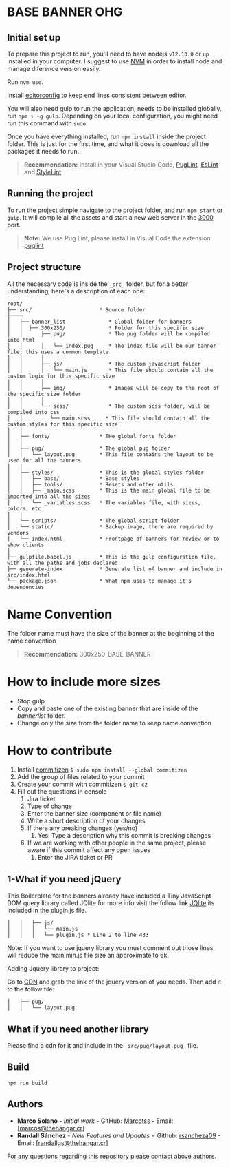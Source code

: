 # BASE BANNER OHG

## Initial set up
To prepare this project to run, you'll need to have nodejs `v12.13.0` or `up` installed in your computer.
I suggest to use [NVM](https://github.com/creationix/nvm)  in order to install node and manage diference version easily.

Run `nvm use`.

Install [editorconfig](http://editorconfig.org/) to keep end lines consistent between editor.

You will also need gulp to run the application, needs to be installed globally. run `npm i -g gulp`. Depending on your local configuration, you might need run this command with `sudo`.

Once you have everything installed, run `npm install` inside the project folder. This is just for the first time, and what it does is download all the packages it needs to run.

> **Recommendation:** Install in your Visual Studio Code, [PugLint](https://github.com/mrmlnc/vscode-puglint), [EsLint](https://github.com/Microsoft/vscode-eslint) and [StyleLint](https://github.com/stylelint/vscode-stylelint)

## Running the project

To run the project simple navigate to the project folder, and run `npm start` or `gulp`. It will compile all the assets and start a new web server in the [3000](http://localhost:3000/) port.

> **Note:** We use Pug Lint, please install in Visual Code the extension [puglint](https://marketplace.visualstudio.com/items?itemName=mrmlnc.vscode-puglint)

## Project structure
All the necessary code is inside the `_src_` folder, but for a better understanding, here's a description of each one:

```
root/
├── src/                      * Source folder
├────
│   ├── banner_list              * Global folder for banners
│   │  ├── 300x250/              * Folder for this specific size
│   │      ├── pug/              * The pug folder will be compiled into html
│   │      │   └── index.pug     * The index file will be our banner file, this uses a common template
│   │      │
│   │      ├── js/               * The custom javascript folder
│   │      │   └── main.js       * This file should contain all the custom logic for this specific size
│   │      │
│   │      ├── img/              * Images will be copy to the root of the specific size folder
│   │      │
│   │      └── scss/             * The custom scss folder, will be compiled into css
│   │         └── main.scss     * This file should contain all the custom styles for this specific size
│   │
│   ├── fonts/                * THe global fonts folder
│   │
│   ├── pug/                  * The global pug folder
│   │   └── layout.pug        * This file contains the layout to be used for all the banners
│   │
│   ├── styles/               * This is the global styles folder
│   │   ├── base/             * Base styles
│   │   ├── tools/            * Resets and other utils
│   │   ├── _main.scss        * This is the main global file to be imported into all the sizes
│   │   └── _variables.scss   * The variables file, with sizes, colors, etc
│   │
│   └── scripts/              * The global script folder
│   └── static/               * Backup image, there are required by vendors
│   └── index.html            * Frontpage of banners for review or to show clients
│
├── gulpfile.babel.js         * This is the gulp configuration file, with all the paths and jobs declared
├── generate-index            * Generate list of banner and include in src/index.html
└── package.json              * What npm uses to manage it's dependencies
```

# Name Convention
The folder name must have the size of the banner at the beginning of the name convention

> **Recommendation:** 300x250-BASE-BANNER

# How to include more sizes
- Stop gulp
- Copy and paste one of the existing banner that are inside of the _bannerlist_ folder.
- Change only the size from the folder name to keep name convention

# How to contribute
1. Install [commitizen](https://github.com/commitizen/cz-cli) `$ sudo npm install --global commitizen`
1. Add the group of files related to your commit
1. Create your commit with commitizen `$ git cz`
1. Fill out the questions in console
     1. Jira ticket
     1. Type of change
     1. Enter the banner size (component or file name)
     1. Write a short description of your changes
     1. If there any breaking changes (yes/no)
        1. Yes: Type a description why this commit is breaking changes
     1. If we are working with other people in the same project, please aware if this commit affect any open issues
        1. Enter the JIRA ticket or PR
     

## 1-What if you need jQuery
This Boilerplate for the banners already have included a Tiny JavaScript DOM query library
called JQlite for more info visit the follow link [JQlite](https://code.google.com/archive/p/jqlite/wikis/UsingJQLite.wiki)
its included in the plugin.js file.

```
│   │   ├── js/
│   │   │   └── main.js
│   │   │   └── plugin.js * Line 2 to line 433

```

Note: If you want to use jquery library you must comment out those lines, will reduce the main.min.js file size an approximate to 6k.

Adding Jquery library to project:

Go to [CDN](https://cdnjs.com/libraries/jquery) and grab the link of the jquery version of you needs.
Then add it to the follow file:

```
│   ├── pug/
│   │   └── layout.pug

```

## What if you need another library
Please find a cdn for it and include in the `_src/pug/layout.pug_` file.

## Build
`npm run build`

## Authors

* **Marco Solano** - *Initial work* - GitHub: [Marcotss](https://github.com/Marcotss) - Email: [marcos@thehangar.cr]
* **Randall Sánchez** - *New Features and Updates* = Github: [rsancheza09](https://github.com/rsancheza09) - Email: [randallgs@thehangar.cr]

For any questions regarding this repository please contact above authors.
